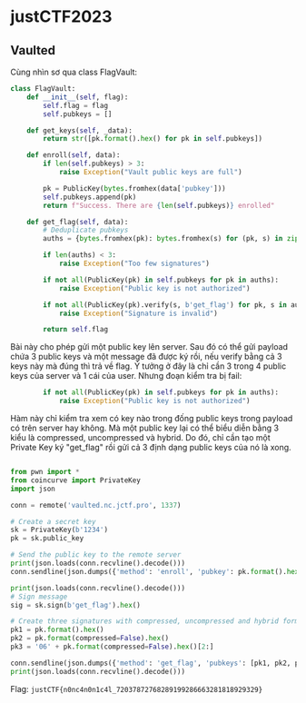 # justCTF2023

## Vaulted

Cùng nhìn sơ qua class FlagVault:

```py
class FlagVault:
    def __init__(self, flag):
        self.flag = flag
        self.pubkeys = []

    def get_keys(self, _data):
        return str([pk.format().hex() for pk in self.pubkeys])

    def enroll(self, data):
        if len(self.pubkeys) > 3:
            raise Exception("Vault public keys are full")

        pk = PublicKey(bytes.fromhex(data['pubkey']))
        self.pubkeys.append(pk)
        return f"Success. There are {len(self.pubkeys)} enrolled"

    def get_flag(self, data):
        # Deduplicate pubkeys
        auths = {bytes.fromhex(pk): bytes.fromhex(s) for (pk, s) in zip(data['pubkeys'], data['signatures'])}

        if len(auths) < 3:
            raise Exception("Too few signatures")

        if not all(PublicKey(pk) in self.pubkeys for pk in auths):
            raise Exception("Public key is not authorized")

        if not all(PublicKey(pk).verify(s, b'get_flag') for pk, s in auths.items()):
            raise Exception("Signature is invalid")

        return self.flag
```

Bài này cho phép gửi một public key lên server. Sau đó có thể gửi payload chứa 3 public keys và một message đã được ký rồi, nếu verify bằng cả 3 keys này mà đúng thì trả về flag. Ý tưởng ở đây là chỉ cần 3 trong 4 public keys của server và 1 cái của user. Nhưng đoạn kiểm tra bị fail:

```py
        if not all(PublicKey(pk) in self.pubkeys for pk in auths):
            raise Exception("Public key is not authorized")
```

Hàm này chỉ kiểm tra xem có key nào trong đống public keys trong payload có trên server hay không. Mà một public key lại có thể biểu diễn bằng 3 kiểu là compressed, uncompressed và hybrid. Do đó, chỉ cần tạo một Private Key ký "get_flag" rồi gửi cả 3 định dạng public keys của nó là xong.

```py

from pwn import *
from coincurve import PrivateKey
import json

conn = remote('vaulted.nc.jctf.pro', 1337)

# Create a secret key
sk = PrivateKey(b'1234')
pk = sk.public_key

# Send the public key to the remote server
print(json.loads(conn.recvline().decode()))
conn.sendline(json.dumps({'method': 'enroll', 'pubkey': pk.format().hex()}).encode())

print(json.loads(conn.recvline().decode()))
# Sign message
sig = sk.sign(b'get_flag').hex()

# Create three signatures with compressed, uncompressed and hybrid format
pk1 = pk.format().hex()
pk2 = pk.format(compressed=False).hex()
pk3 = '06' + pk.format(compressed=False).hex()[2:]

conn.sendline(json.dumps({'method': 'get_flag', 'pubkeys': [pk1, pk2, pk3], 'signatures': [sig, sig, sig]}).encode())
print(json.loads(conn.recvline().decode()))
```

Flag: ```justCTF{n0nc4n0n1c4l_72037872768289199286663281818929329}```
